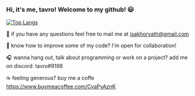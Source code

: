 ### Hi, it's me, tavro! Welcome to my github! :smiley:
[![Top Langs](https://github-readme-stats.vercel.app/api/top-langs/?username=tavro&layout=compact&langs_count=8)](https://github.com/anuraghazra/github-readme-stats)

:email: if you have any questions feel free to mail me at isakhorvath@gmail.com

:beers: know how to improve some of my code? I'm open for collaboration!

:headphones: wanna hang out, talk about programming or work on a project? add me on discord: tavro#9198

:coffee: feeling generous? buy me a coffe https://www.buymeacoffee.com/CvaPyAznK
